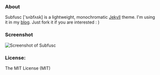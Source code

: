 ### About

Subfusc ['sʌbfʌsk] is a lightweight, monochromatic [Jekyll][jekyll] theme. I'm using it in my [blog][ryan].
Just fork it if you are interested : )

### Screenshot

![Screenshot of Subfusc](http://cl.ly/image/1r3A2e0k1z0C/download/Image%202014-05-26%20at%209.33.28%20PM.png)

### License:

The MIT License (MIT)

[jekyll]:   http://jekyllrb.com/
[ryan]:     http://iryan.net